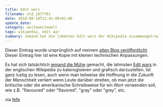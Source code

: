 ```yaml
---
title: Edit wars
filename: old_1677761
date: 2010-08-10T12:41:00+02:00
update_date:
category: weiteweitewelt
tags: wikipedia, edit war
summary: Jemand hat die lahmsten Edit wars der Wikipedia zusammengetragen und grafisch dargestellt.
---
```

Dieser Eintrag wurde ursprünglich auf meinem [alten Blog veröffentlicht](https://stu.blogger.de/stories/1677761/). Dieser Eintrag hier ist eine Kopie mit kleinen technischen Anpassungen.

Es hat sich tatsächlich [jemand die Mühe](https://www.informationisbeautiful.net/visualizations/wikipedia-lamest-edit-wars/) gemacht, die lahmsten [Edit wars](https://en.wikipedia.org/wiki/Edit_war) in der englischen Wikipedia zu katerogisieren und grafisch darzustellen. Ist ganz lustig zu lesen, auch wenn man teilweise die Hoffnung in die Zukunft der Menschheit verliert wenn Leute darüber streiten, ob man jetzt die britische oder die amerikanische Schreibweise für ein Wort verwenden soll, wie z.B. "flavoured" oder "flavored", "gray" oder "grey", etc.

via [fefe](https://blog.fefe.de/?ts=b29eee98)
